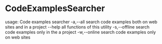 # CodeExamplesSearcher
usage: Code examples searcher
 -a,--all <func> <path>       search code examples both on web sites and
                              in a project
    --help                    all functions of this utility
 -s,--offline <func> <path>   search code examples only in the a project
 -w,--online <func>           search code examples only on web sites
